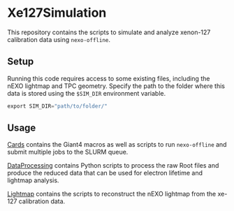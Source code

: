 # Xe127Simulation

This repository contains the scripts to simulate and analyze xenon-127 calibration data using `nexo-offline`.

## Setup

Running this code requires access to some existing files, including the nEXO lightmap and TPC geometry. Specify the path to the folder where this data is stored using the `$SIM_DIR` environment variable.

```python
export SIM_DIR="path/to/folder/"
```

## Usage

[Cards](https://github.com/clarkehardy/lm-analysis/tree/master/Cards) contains the Giant4 macros as well as scripts to run `nexo-offline` and submit multiple jobs to the SLURM queue.

[DataProcessing](https://github.com/clarkehardy/lm-analysis/tree/master/DataProcessing) contains Python scripts to process the raw Root files and produce the reduced data that can be used for electron lifetime and lightmap analysis.

[Lightmap](https://github.com/clarkehardy/lm-analysis/tree/master/Lightmap) contains the scripts to reconstruct the nEXO lightmap from the xe-127 calibration data.
